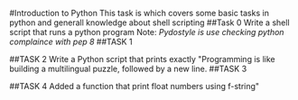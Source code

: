 #Introduction to Python
This task is which covers some basic tasks in python and generall knowledge about shell scripting
##Task 0
Write a shell script that runs a python program
Note: *Pydostyle is use checking python complaince with pep 8*
##TASK 1


##TASK 2
Write a Python script that prints exactly "Programming is like building a multilingual puzzle, followed by a new line.
##TASK 3


##TASK 4
Added a function that print float numbers using f-string"
